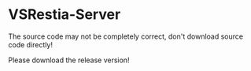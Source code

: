 # VSRestia-Server
The source code may not be completely correct, don't download source code directly!

Please download the release version!
